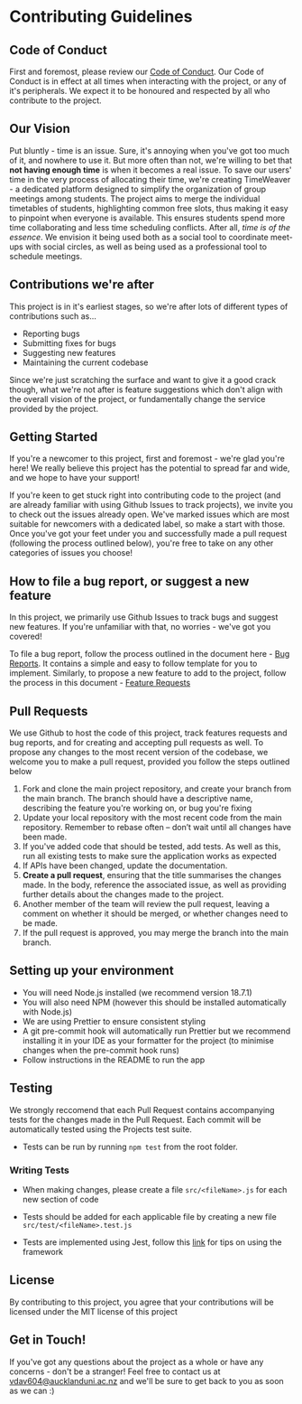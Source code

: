# Contributing Guidelines

## Code of Conduct

First and foremost, please review our [Code of Conduct](https://github.com/SOFTENG310-2023/assignment-1/blob/main/CODE_OF_CONDUCT.md). Our Code of Conduct is in effect at all times when interacting with the project, or any of it's peripherals. We expect it to be honoured and respected by all who contribute to the project.

## Our Vision

Put bluntly - time is an issue. Sure, it's annoying when you've got too much of it, and nowhere to use it. But more often than not, we're willing to bet that **not having enough time** is when it becomes a real issue. To save our users' time in the very process of allocating their time, we're creating TimeWeaver - a dedicated platform designed to simplify the organization of group meetings among students. The project aims to merge the individual timetables of students, highlighting common free slots, thus making it easy to pinpoint when everyone is available. This ensures students spend more time collaborating and less time scheduling conflicts. After all, _time is of the essence_. We envision it being used both as a social tool to coordinate meet-ups with social circles, as well as being used as a professional tool to schedule meetings.

## Contributions we're after

This project is in it's earliest stages, so we're after lots of different types of contributions such as...

- Reporting bugs
- Submitting fixes for bugs
- Suggesting new features
- Maintaining the current codebase

Since we're just scratching the surface and want to give it a good crack though, what we're not after is feature suggestions which don't align with the overall vision of the project, or fundamentally change the service provided by the project.

## Getting Started

If you're a newcomer to this project, first and foremost - we're glad you're here! We really believe this project has the potential to spread far and wide, and we hope to have your support!

If you're keen to get stuck right into contributing code to the project (and are already familiar with using Github Issues to track projects), we invite you to check out the issues already open. We've marked issues which are most suitable for newcomers with a dedicated label, so make a start with those. Once you've got your feet under you and successfully made a pull request (following the process outlined below), you're free to take on any other categories of issues you choose!

## How to file a bug report, or suggest a new feature

In this project, we primarily use Github Issues to track bugs and suggest new features. If you're unfamiliar with that, no worries - we've got you covered!

To file a bug report, follow the process outlined in the document here - [Bug Reports](https://github.com/SOFTENG310-2023/assignment-1/blob/main/.github/ISSUE_TEMPLATE/bug_report.md). It contains a simple and easy to follow template for you to implement. Similarly, to propose a new feature to add to the project, follow the process in this document - [Feature Requests](https://github.com/SOFTENG310-2023/assignment-1/blob/main/.github/ISSUE_TEMPLATE/feature_request.md)

## Pull Requests

We use Github to host the code of this project, track features requests and bug reports, and for creating and accepting pull requests as well. To propose any changes to the most recent version of the codebase, we welcome you to make a pull request, provided you follow the steps outlined below

1. Fork and clone the main project repository, and create your branch from the main branch. The branch should have a descriptive name, describing the feature you're working on, or bug you're fixing
2. Update your local repository with the most recent code from the main repository. Remember to rebase often – don’t wait until all changes have been made.
3. If you've added code that should be tested, add tests. As well as this, run all existing tests to make sure the application works as expected
4. If APIs have been changed, update the documentation.
5. **Create a pull request**, ensuring that the title summarises the changes made. In the body, reference the associated issue, as well as providing further details about the changes made to the project.
6. Another member of the team will review the pull request, leaving a comment on whether it should be merged, or whether changes need to be made.
7. If the pull request is approved, you may merge the branch into the main branch.

## Setting up your environment

- You will need Node.js installed (we recommend version 18.7.1)
- You will also need NPM (however this should be installed automatically with Node.js)
- We are using Prettier to ensure consistent styling
- A git pre-commit hook will automatically run Prettier but we recommend installing it in your IDE as your formatter for the project (to minimise changes when the pre-commit hook runs)
- Follow instructions in the README to run the app

## Testing

We strongly reccomend that each Pull Request contains accompanying tests for the changes made in the Pull Request. Each commit will be automatically tested using the Projects test suite.

- Tests can be run by running `npm test` from the root folder.

### Writing Tests

- When making changes, please create a file `src/<fileName>.js` for each new section of code
- Tests should be added for each applicable file by creating a new file `src/test/<fileName>.test.js`

- Tests are implemented using Jest, follow this [link](https://jestjs.io/docs/using-matchers) for tips on using the framework

## License

By contributing to this project, you agree that your contributions will be licensed under the MIT license of this project

## Get in Touch!

If you've got any questions about the project as a whole or have any concerns - don't be a stranger! Feel free to contact us at vdav604@aucklanduni.ac.nz and we'll be sure to get back to you as soon as we can :)
